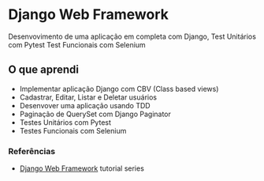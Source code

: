 # Django Web Framework
Desenvovimento de uma aplicação em completa com Django, Test Unitários com Pytest
Test Funcionais com Selenium

## O que aprendi
- Implementar aplicação Django com CBV (Class based views)
- Cadastrar, Editar, Listar e Deletar usuários
- Desenvover uma aplicação usando TDD
- Paginação de QuerySet com Django Paginator
- Testes Unitários com Pytest
- Testes Funcionais com Selenium

### Referências
- [Django Web Framework](https://www.udemy.com/course/curso-de-django-web-framework-com-python-html-e-css/learn/lecture/30370838#overview) tutorial series
